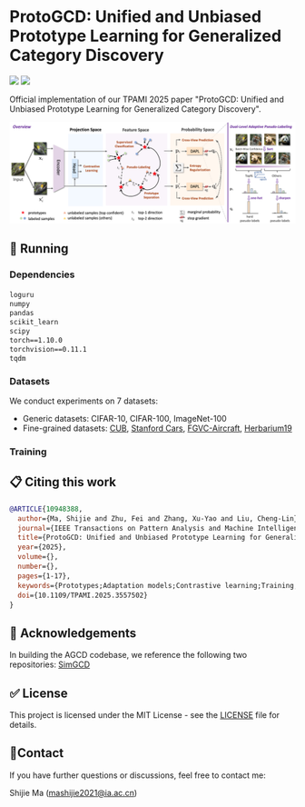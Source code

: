 # ProtoGCD: Unified and Unbiased Prototype Learning for Generalized Category Discovery

<a href='https://ieeexplore.ieee.org/document/10948388'><img src='https://img.shields.io/badge/-TPAMI%202025-purple'></a> <a href='https://arxiv.org/abs/2504.03755'><img src='https://img.shields.io/badge/ArXiv-2504.03755-red'></a> 

Official implementation of our TPAMI 2025 paper "ProtoGCD: Unified and Unbiased Prototype Learning for Generalized Category Discovery".

![method](assets/method.jpg)

## :running: ​Running

### Dependencies

```
loguru
numpy
pandas
scikit_learn
scipy
torch==1.10.0
torchvision==0.11.1
tqdm
```

### Datasets

We conduct experiments on 7 datasets:

* Generic datasets: CIFAR-10, CIFAR-100, ImageNet-100
* Fine-grained datasets: [CUB](https://drive.google.com/drive/folders/1kFzIqZL_pEBVR7Ca_8IKibfWoeZc3GT1), [Stanford Cars](https://ai.stanford.edu/~jkrause/cars/car_dataset.html), [FGVC-Aircraft](https://www.robots.ox.ac.uk/~vgg/data/fgvc-aircraft/), [Herbarium19](https://www.kaggle.com/c/herbarium-2019-fgvc6)

### Training





## :clipboard: ​Citing this work

```bibtex
@ARTICLE{10948388,
  author={Ma, Shijie and Zhu, Fei and Zhang, Xu-Yao and Liu, Cheng-Lin},
  journal={IEEE Transactions on Pattern Analysis and Machine Intelligence}, 
  title={ProtoGCD: Unified and Unbiased Prototype Learning for Generalized Category Discovery}, 
  year={2025},
  volume={},
  number={},
  pages={1-17},
  keywords={Prototypes;Adaptation models;Contrastive learning;Training;Magnetic heads;Feature extraction;Estimation;Automobiles;Accuracy;Pragmatics;Generalized category discovery;open-world learning;prototype learning;semi-supervised learning},
  doi={10.1109/TPAMI.2025.3557502}
}
```



## :gift: ​Acknowledgements

In building the AGCD codebase, we reference the following two repositories: [SimGCD](https://github.com/CVMI-Lab/SimGCD)



## :white_check_mark: ​License

This project is licensed under the MIT License - see the [LICENSE](https://github.com/mashijie1028/ProtoGCD/blob/main/LICENSE) file for details.



## :email: ​Contact

If you have further questions or discussions, feel free to contact me:

Shijie Ma (mashijie2021@ia.ac.cn)
